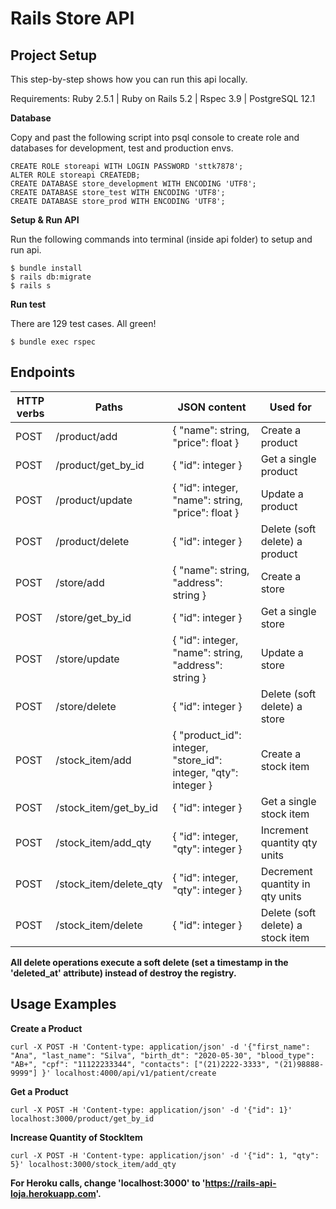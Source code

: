 # Rails Store API

## Project Setup
This step-by-step shows how you can run this api locally.

Requirements: Ruby 2.5.1 | Ruby on Rails 5.2 | Rspec 3.9 | PostgreSQL 12.1

**Database**

Copy and past the following script into psql console to create role and databases for development, test and production envs.

```
CREATE ROLE storeapi WITH LOGIN PASSWORD 'sttk7878';
ALTER ROLE storeapi CREATEDB;
CREATE DATABASE store_development WITH ENCODING 'UTF8';
CREATE DATABASE store_test WITH ENCODING 'UTF8';
CREATE DATABASE store_prod WITH ENCODING 'UTF8';
```

**Setup & Run API**

Run the following commands into terminal (inside api folder) to setup and run api.


``` 
$ bundle install
$ rails db:migrate
$ rails s  
``` 

**Run test**

There are 129 test cases. All green!

``` 
$ bundle exec rspec 
``` 


## Endpoints

| HTTP verbs  | Paths | JSON content | Used for
| ------------- | ------------- | ------------- | ------------- |
| POST  | /product/add  | { "name": string, "price": float } | Create a product |
| POST  | /product/get_by_id  | { "id": integer } | Get a single product |
| POST  | /product/update  | { "id": integer, "name": string, "price": float } | Update a product |
| POST  | /product/delete  | { "id": integer } | Delete (soft delete) a product |
| POST  | /store/add  | { "name": string, "address": string } | Create a store |
| POST  | /store/get_by_id  | { "id": integer } | Get a single store |
| POST  | /store/update  | { "id": integer, "name": string, "address": string } | Update a store |
| POST  | /store/delete  | { "id": integer } | Delete (soft delete) a store |
| POST  | /stock_item/add  | { "product_id": integer, "store_id": integer, "qty": integer } | Create a stock item |
| POST  | /stock_item/get_by_id  | { "id": integer } | Get a single stock item |
| POST  | /stock_item/add_qty  | { "id": integer, "qty": integer } | Increment quantity qty units |
| POST  | /stock_item/delete_qty  | { "id": integer, "qty": integer } | Decrement quantity in qty units |
| POST  | /stock_item/delete  | { "id": integer } | Delete (soft delete) a stock item |

**All delete operations execute a soft delete (set a timestamp in the 'deleted_at' attribute) instead of destroy the registry.**

## Usage Examples

**Create a Product**

```
curl -X POST -H 'Content-type: application/json' -d '{"first_name": "Ana", "last_name": "Silva", "birth_dt": "2020-05-30", "blood_type": "AB+", "cpf": "11122233344", "contacts": ["(21)2222-3333", "(21)98888-9999"] }' localhost:4000/api/v1/patient/create
```

**Get a Product**

```
curl -X POST -H 'Content-type: application/json' -d '{"id": 1}' localhost:3000/product/get_by_id
```

**Increase Quantity of StockItem**

```
curl -X POST -H 'Content-type: application/json' -d '{"id": 1, "qty": 5}' localhost:3000/stock_item/add_qty
```

**For Heroku calls, change 'localhost:3000' to 'https://rails-api-loja.herokuapp.com'.**
